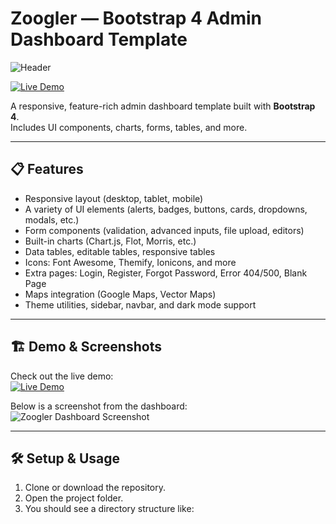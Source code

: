 # Zoogler — Bootstrap 4 Admin Dashboard Template
![Header](https://market-resized.envatousercontent.com/themeforest.net/files/380928423/zoogler-590.__large_preview.jpg?auto=format&q=94&cf_fit=crop&gravity=top&h=8000&w=590&s=7c2c9d85d2e7acf0fb78a92d848ea7fc75e5da26c10e89d6e076e1d45cbb0fd8)  

<a href="https://shimshimdiola.github.io/Zoogler---Bootstrap-4-Admin-Dashboard-Template" target="_blank">
  <img src="https://img.shields.io/badge/Live%20Demo-Click%20Here-blue?style=for-the-badge&logo=google-chrome" alt="Live Demo"/>
</a>


A responsive, feature-rich admin dashboard template built with **Bootstrap 4**.  
Includes UI components, charts, forms, tables, and more.

---

## 📋 Features

- Responsive layout (desktop, tablet, mobile)  
- A variety of UI elements (alerts, badges, buttons, cards, dropdowns, modals, etc.)  
- Form components (validation, advanced inputs, file upload, editors)  
- Built-in charts (Chart.js, Flot, Morris, etc.)  
- Data tables, editable tables, responsive tables  
- Icons: Font Awesome, Themify, Ionicons, and more  
- Extra pages: Login, Register, Forgot Password, Error 404/500, Blank Page  
- Maps integration (Google Maps, Vector Maps)  
- Theme utilities, sidebar, navbar, and dark mode support  

---

## 🏗 Demo & Screenshots

Check out the live demo:  
<a href="https://shimshimdiola.github.io/Zoogler---Bootstrap-4-Admin-Dashboard-Template" target="_blank">
  <img src="https://img.shields.io/badge/Live%20Demo-Click%20Here-blue?style=for-the-badge&logo=google-chrome" alt="Live Demo"/>
</a>


Below is a screenshot from the dashboard:  
![Zoogler Dashboard Screenshot](https://camo.envatousercontent.com/e6127319fd6a0b2553699d92ef1e976a16e29125/68747470733a2f2f646c2e64726f70626f7875736572636f6e74656e742e636f6d2f732f643776377978727931796a6b7668662f7a6f6f676c65722d66656174757265732e706e67)  


---

## 🛠 Setup & Usage

1. Clone or download the repository.  
2. Open the project folder.  
3. You should see a directory structure like:

